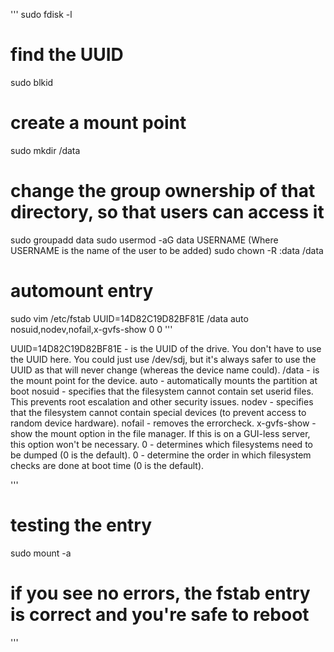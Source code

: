 '''
sudo fdisk -l

# find the UUID
sudo blkid

# create a mount point
sudo mkdir /data

# change the group ownership of that directory, so that users can access it
sudo groupadd data
sudo usermod -aG data USERNAME (Where USERNAME is the name of the user to be added)
sudo chown -R :data /data

# automount entry
sudo vim /etc/fstab
UUID=14D82C19D82BF81E /data    auto nosuid,nodev,nofail,x-gvfs-show 0 0
'''

UUID=14D82C19D82BF81E - is the UUID of the drive. You don't have to use the UUID here. You could just use /dev/sdj, but it's always safer to use the UUID as that will never change (whereas the device name could).
/data - is the mount point for the device.
auto - automatically mounts the partition at boot 
nosuid - specifies that the filesystem cannot contain set userid files. This prevents root escalation and other security issues.
nodev - specifies that the filesystem cannot contain special devices (to prevent access to random device hardware).
nofail - removes the errorcheck.
x-gvfs-show - show the mount option in the file manager. If this is on a GUI-less server, this option won't be necessary.
0 - determines which filesystems need to be dumped (0 is the default).
0 - determine the order in which filesystem checks are done at boot time (0 is the default).

'''
# testing the entry 
sudo mount -a
# if you see no errors, the fstab entry is correct and you're safe to reboot
'''

